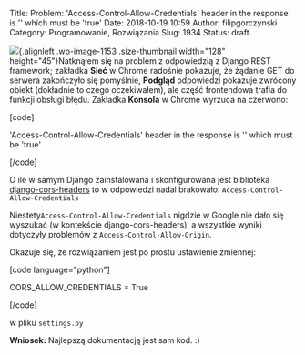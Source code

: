 Title: Problem: 'Access-Control-Allow-Credentials' header in the response is '' which must be 'true'
Date: 2018-10-19 10:59
Author: filipgorczynski
Category: Programowanie, Rozwiązania
Slug: 1934
Status: draft

![](https://filipgorczynski.files.wordpress.com/2015/10/django-logo-positive.png?w=128){.alignleft .wp-image-1153 .size-thumbnail width="128" height="45"}Natknąłem się na problem z odpowiedzią z Django REST framework; zakładka **Sieć** w Chrome radośnie pokazuje, że żądanie GET do serwera zakończyło się pomyślnie, **Podgląd** odpowiedzi pokazuje zwrócony obiekt (dokładnie to czego oczekiwałem), ale część frontendowa trafia do funkcji obsługi błędu. Zakładka **Konsola** w Chrome wyrzuca na czerwono:

\[code\]

'Access-Control-Allow-Credentials' header in the response is '' which must be 'true'

\[/code\]

O ile w samym Django zainstalowana i skonfigurowana jest biblioteka [django-cors-headers](https://pypi.org/project/django-cors-headers/) to w odpowiedzi nadal brakowało: `Access-Control-Allow-Credentials`

Niestety`Access-Control-Allow-Credentials` nigdzie w Google nie dało się wyszukać (w kontekście django-cors-headers), a wszystkie wyniki dotyczyły problemów z `Access-Control-Allow-Origin`.

Okazuje się, że rozwiązaniem jest po prostu ustawienie zmiennej:

\[code language="python"\]

CORS\_ALLOW\_CREDENTIALS = True

\[/code\]

w pliku `settings.py`

**Wniosek:** Najlepszą dokumentacją jest sam kod. :)
